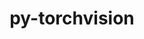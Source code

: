 ---
title: "py-torchvision"
layout: cache
categories: [package, develop-2024-06-16]
meta: {"versions": ["0.17.1", "0.18.1"], "compilers": ["apple-clang@=15.0.0", "gcc@=11.4.0"], "oss": ["ubuntu22.04", "ventura"], "platforms": ["darwin", "linux"], "targets": ["aarch64", "x86_64_v3"], "stacks": ["ml-darwin-aarch64-mps", "ml-linux-x86_64-cpu", "ml-linux-x86_64-cuda", "root"], "num_specs": 9, "num_specs_by_stack": {"ml-darwin-aarch64-mps": 3, "root": 9, "ml-linux-x86_64-cpu": 3, "ml-linux-x86_64-cuda": 3}}
spec_details: [{"hash": "ctbvlzl2xw4tztyzfl2ag2xijp2my3zy", "compiler": "apple-clang@=15.0.0", "versions": ["0.17.1"], "os": "ventura", "platform": "darwin", "target": "aarch64", "variants": ["build_system=python_pip", "~ffmpeg", "+jpeg", "~nvjpeg", "+png", "~video_codec"], "stacks": ["ml-darwin-aarch64-mps", "root"], "size": "-", "tarball": "https://binaries.spack.io/releases/develop-2024-06-16/build_cache/darwin-ventura-aarch64/apple-clang-15.0.0/py-torchvision-0.17.1/darwin-ventura-aarch64-apple-clang-15.0.0-py-torchvision-0.17.1-ctbvlzl2xw4tztyzfl2ag2xijp2my3zy.spack"}, {"hash": "nuxflrjzjkmnxyyx4tssgf7wpuwarzk7", "compiler": "gcc@=11.4.0", "versions": ["0.18.1"], "os": "ubuntu22.04", "platform": "linux", "target": "x86_64_v3", "variants": ["build_system=python_pip", "~ffmpeg", "+jpeg", "~nvjpeg", "+png", "~video_codec"], "stacks": ["root", "ml-linux-x86_64-cpu"], "size": "-", "tarball": "https://binaries.spack.io/releases/develop-2024-06-16/build_cache/linux-ubuntu22.04-x86_64_v3/gcc-11.4.0/py-torchvision-0.18.1/linux-ubuntu22.04-x86_64_v3-gcc-11.4.0-py-torchvision-0.18.1-nuxflrjzjkmnxyyx4tssgf7wpuwarzk7.spack"}, {"hash": "c5dmlivqcsxagfhh3i6qy6msyx663nx4", "compiler": "apple-clang@=15.0.0", "versions": ["0.18.1"], "os": "ventura", "platform": "darwin", "target": "aarch64", "variants": ["build_system=python_pip", "~ffmpeg", "+jpeg", "~nvjpeg", "+png", "~video_codec"], "stacks": ["ml-darwin-aarch64-mps", "root"], "size": "-", "tarball": "https://binaries.spack.io/releases/develop-2024-06-16/build_cache/darwin-ventura-aarch64/apple-clang-15.0.0/py-torchvision-0.18.1/darwin-ventura-aarch64-apple-clang-15.0.0-py-torchvision-0.18.1-c5dmlivqcsxagfhh3i6qy6msyx663nx4.spack"}, {"hash": "swu246fthgpsbhinnpqr26s4wnvzhxqz", "compiler": "gcc@=11.4.0", "versions": ["0.18.1"], "os": "ubuntu22.04", "platform": "linux", "target": "x86_64_v3", "variants": ["build_system=python_pip", "~ffmpeg", "+jpeg", "~nvjpeg", "+png", "~video_codec"], "stacks": ["ml-linux-x86_64-cuda", "root"], "size": "-", "tarball": "https://binaries.spack.io/releases/develop-2024-06-16/build_cache/linux-ubuntu22.04-x86_64_v3/gcc-11.4.0/py-torchvision-0.18.1/linux-ubuntu22.04-x86_64_v3-gcc-11.4.0-py-torchvision-0.18.1-swu246fthgpsbhinnpqr26s4wnvzhxqz.spack"}, {"hash": "eh4ur4nbj6y6njiqefwti7mb6abtaesy", "compiler": "gcc@=11.4.0", "versions": ["0.18.1"], "os": "ubuntu22.04", "platform": "linux", "target": "x86_64_v3", "variants": ["build_system=python_pip", "~ffmpeg", "+jpeg", "~nvjpeg", "+png", "~video_codec"], "stacks": ["ml-linux-x86_64-cuda", "root"], "size": "-", "tarball": "https://binaries.spack.io/releases/develop-2024-06-16/build_cache/linux-ubuntu22.04-x86_64_v3/gcc-11.4.0/py-torchvision-0.18.1/linux-ubuntu22.04-x86_64_v3-gcc-11.4.0-py-torchvision-0.18.1-eh4ur4nbj6y6njiqefwti7mb6abtaesy.spack"}, {"hash": "twyepzdw4smnkjilizfx3o2vibe6l7bn", "compiler": "apple-clang@=15.0.0", "versions": ["0.18.1"], "os": "ventura", "platform": "darwin", "target": "aarch64", "variants": ["build_system=python_pip", "~ffmpeg", "+jpeg", "~nvjpeg", "+png", "~video_codec"], "stacks": ["ml-darwin-aarch64-mps", "root"], "size": "-", "tarball": "https://binaries.spack.io/releases/develop-2024-06-16/build_cache/darwin-ventura-aarch64/apple-clang-15.0.0/py-torchvision-0.18.1/darwin-ventura-aarch64-apple-clang-15.0.0-py-torchvision-0.18.1-twyepzdw4smnkjilizfx3o2vibe6l7bn.spack"}, {"hash": "hbwezaavcp2isnfh3bskrri5o7kdkm6o", "compiler": "gcc@=11.4.0", "versions": ["0.18.1"], "os": "ubuntu22.04", "platform": "linux", "target": "x86_64_v3", "variants": ["build_system=python_pip", "~ffmpeg", "+jpeg", "~nvjpeg", "+png", "~video_codec"], "stacks": ["root", "ml-linux-x86_64-cpu"], "size": "-", "tarball": "https://binaries.spack.io/releases/develop-2024-06-16/build_cache/linux-ubuntu22.04-x86_64_v3/gcc-11.4.0/py-torchvision-0.18.1/linux-ubuntu22.04-x86_64_v3-gcc-11.4.0-py-torchvision-0.18.1-hbwezaavcp2isnfh3bskrri5o7kdkm6o.spack"}, {"hash": "wihfiszu7w34mkwkg2uqk3zqstfrjsrq", "compiler": "gcc@=11.4.0", "versions": ["0.17.1"], "os": "ubuntu22.04", "platform": "linux", "target": "x86_64_v3", "variants": ["build_system=python_pip", "~ffmpeg", "+jpeg", "~nvjpeg", "+png", "~video_codec"], "stacks": ["root", "ml-linux-x86_64-cpu"], "size": "-", "tarball": "https://binaries.spack.io/releases/develop-2024-06-16/build_cache/linux-ubuntu22.04-x86_64_v3/gcc-11.4.0/py-torchvision-0.17.1/linux-ubuntu22.04-x86_64_v3-gcc-11.4.0-py-torchvision-0.17.1-wihfiszu7w34mkwkg2uqk3zqstfrjsrq.spack"}, {"hash": "aedax4ple5v5wgtxiy3fcnrtyxxq6zez", "compiler": "gcc@=11.4.0", "versions": ["0.17.1"], "os": "ubuntu22.04", "platform": "linux", "target": "x86_64_v3", "variants": ["build_system=python_pip", "~ffmpeg", "+jpeg", "~nvjpeg", "+png", "~video_codec"], "stacks": ["ml-linux-x86_64-cuda", "root"], "size": "-", "tarball": "https://binaries.spack.io/releases/develop-2024-06-16/build_cache/linux-ubuntu22.04-x86_64_v3/gcc-11.4.0/py-torchvision-0.17.1/linux-ubuntu22.04-x86_64_v3-gcc-11.4.0-py-torchvision-0.17.1-aedax4ple5v5wgtxiy3fcnrtyxxq6zez.spack"}]
---